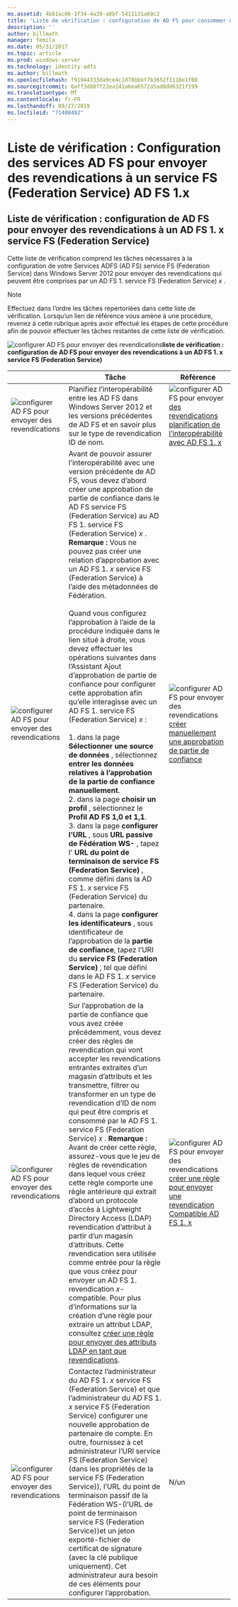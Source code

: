 ```yaml
---
ms.assetid: 4b81ac66-3f34-4a39-a8bf-5411131a69c2
title: 'Liste de vérification : configuration de AD FS pour consommer des revendications de AD FS 1. x'
description: ''
author: billmath
manager: femila
ms.date: 05/31/2017
ms.topic: article
ms.prod: windows-server
ms.technology: identity-adfs
ms.author: billmath
ms.openlocfilehash: f91944333da9ce4c1d78bbbf7b3652f1118e1f08
ms.sourcegitcommit: 6aff3d88ff22ea141a6ea6572a5ad8dd6321f199
ms.translationtype: MT
ms.contentlocale: fr-FR
ms.lasthandoff: 09/27/2019
ms.locfileid: "71408492"
---
```

# <a name="checklist-configuring-ad-fs-to-send-claims-to-an-ad-fs-1x-federation-service"></a>Liste de vérification : Configuration des services AD FS pour envoyer des revendications à un service FS (Federation Service) AD FS 1.x

  
## <a name="checklist-configuring-ad-fs-to-send-claims-to-an-adfs1x-federation-service"></a>Liste de vérification : configuration de AD FS pour envoyer des revendications à un AD FS 1. x service FS (Federation Service)  
Cette liste de vérification comprend les tâches nécessaires à la configuration de votre Services ADFS \(AD FS\) service FS (Federation Service) dans Windows Server 2012 pour envoyer des revendications qui peuvent être comprises par un AD FS 1. service FS (Federation Service) *x* .  
  
> [!NOTE]  
> Effectuez dans l’ordre les tâches répertoriées dans cette liste de vérification. Lorsqu’un lien de référence vous amène à une procédure, revenez à cette rubrique après avoir effectué les étapes de cette procédure afin de pouvoir effectuer les tâches restantes de cette liste de vérification.  
  
![configurer AD FS pour envoyer des revendications](media/2b05dce3-938f-4168-9b8f-1f4398cbdb9b.gif)**liste de vérification : configuration de AD FS pour envoyer des revendications à un AD FS 1. x service FS (Federation Service)**  
  
||Tâche|Référence|  
|-|--------|-------------|  
|![configurer AD FS pour envoyer des revendications](media/icon_checkboxo.gif)|Planifiez l’interopérabilité entre les AD FS dans Windows Server 2012 et les versions précédentes de AD FS et en savoir plus sur le type de revendication ID de nom.|![configurer AD FS pour envoyer](media/faa393df-4856-4431-9eda-4f4e5be72a90.gif)[des revendications planification de l’interopérabilité avec AD FS 1. x](https://technet.microsoft.com/library/ff678040.aspx)|  
|![configurer AD FS pour envoyer des revendications](media/icon_checkboxo.gif)|Avant de pouvoir assurer l’interopérabilité avec une version précédente de AD FS, vous devez d’abord créer une approbation de partie de confiance dans le AD FS service FS (Federation Service) au AD FS 1. service FS (Federation Service) *x* . **Remarque :** Vous ne pouvez pas créer une relation d’approbation avec un AD FS 1. *x* service FS (Federation Service) à l’aide des métadonnées de Fédération.<br /><br />Quand vous configurez l’approbation à l’aide de la procédure indiquée dans le lien situé à droite, vous devez effectuer les opérations suivantes dans l’Assistant Ajout d’approbation de partie de confiance pour configurer cette approbation afin qu’elle interagisse avec un AD FS 1. service FS (Federation Service) *x* :<br /><br />1. dans la page **Sélectionner une source de données** , sélectionnez **entrer les données relatives à l’approbation de la partie de confiance manuellement**.<br />2. dans la page **choisir un profil** , sélectionnez le **Profil AD FS 1,0 et 1,1**.<br />3. dans la page **configurer l’URL** , sous **URL passive de Fédération WS\-** , tapez l' **URL du point de terminaison de service FS (Federation Service)** , comme défini dans la AD FS 1. *x* service FS (Federation Service) du partenaire.<br />4. dans la page **configurer les identificateurs** , sous identificateur de l’approbation de la **partie de confiance**, tapez l’URI du **service FS (Federation Service)** , tel que défini dans le AD FS 1. *x* service FS (Federation Service) du partenaire.|![configurer AD FS pour envoyer des revendications](media/faa393df-4856-4431-9eda-4f4e5be72a90.gif)[créer manuellement une approbation de partie de confiance](../../ad-fs/operations/Create-a-Relying-Party-Trust.md)|  
|![configurer AD FS pour envoyer des revendications](media/icon_checkboxo.gif)|Sur l’approbation de la partie de confiance que vous avez créée précédemment, vous devez créer des règles de revendication qui vont accepter les revendications entrantes extraites d’un magasin d’attributs et les transmettre, filtrer ou transformer en un type de revendication d’ID de nom qui peut être compris et consommé par le AD FS 1. service FS (Federation Service) *x* . **Remarque :** Avant de créer cette règle, assurez-vous que le jeu de règles de revendication dans lequel vous créez cette règle comporte une règle antérieure qui extrait d’abord un protocole d’accès à Lightweight Directory Access \(LDAP\) revendication d’attribut à partir d’un magasin d’attributs. Cette revendication sera utilisée comme entrée pour la règle que vous créez pour envoyer un AD FS 1. revendication *x*\-compatible. Pour plus d’informations sur la création d’une règle pour extraire un attribut LDAP, consultez [créer une règle pour envoyer des attributs LDAP en tant que revendications](../../ad-fs/operations/Create-a-Rule-to-Send-LDAP-Attributes-as-Claims.md).|![configurer AD FS pour envoyer des revendications](media/faa393df-4856-4431-9eda-4f4e5be72a90.gif)[créer une règle pour envoyer une revendication Compatible AD FS 1. x](../../ad-fs/operations/Create-a-Rule-to-Send-an-AD-FS-1x-Compatible-Claim.md)|  
|![configurer AD FS pour envoyer des revendications](media/icon_checkboxo.gif)|Contactez l’administrateur du AD FS 1. *x* service FS (Federation Service) et que l’administrateur du AD FS 1. *x* service FS (Federation Service) configurer une nouvelle approbation de partenaire de compte. En outre, fournissez à cet administrateur l’URI service FS (Federation Service) \(dans les propriétés de la service FS (Federation Service)\), l’URL du point de terminaison passif de la Fédération WS\-\(l’URL de point de terminaison service FS (Federation Service)\)et un jeton exporté\-fichier de certificat de signature \(avec la clé publique uniquement\). Cet administrateur aura besoin de ces éléments pour configurer l’approbation.|N\/un|  
  

